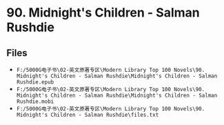 # 90. Midnight's Children - Salman Rushdie

## Files

- `F:/5000G电子书\02-英文原著专区\Modern Library Top 100 Novels\90. Midnight's Children - Salman Rushdie\Midnight's Children - Salman Rushdie.epub`
- `F:/5000G电子书\02-英文原著专区\Modern Library Top 100 Novels\90. Midnight's Children - Salman Rushdie\Midnight's Children - Salman Rushdie.mobi`
- `F:/5000G电子书\02-英文原著专区\Modern Library Top 100 Novels\90. Midnight's Children - Salman Rushdie\files.txt`
